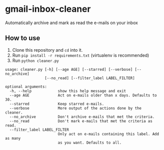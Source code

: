 # gmail-inbox-cleaner
Automatically archive and mark as read the e-mails on your inbox


## How to use
1. Clone this repository and `cd` into it.
1. Run `pip install -r requirements.txt` (virtualenv is recommended)
1. Run `python cleaner.py`

```
usage: cleaner.py [-h] [--age AGE] [--starred] [--verbose] [--no_archive]
                  [--no_read] [--filter_label LABEL_FILTER]

optional arguments:
  -h, --help            show this help message and exit
  --age AGE             Act on e-mails older than x days. Defaults to 30.
  --starred             Keep starred e-mails.
  --verbose             More output of the actions done by the cleaner.
  --no_archive          Don't archive e-mails that met the criteria.
  --no_read             Don't mark e-mails that met the criteria as read.
  --filter_label LABEL_FILTER
                        Only act on e-mails containing this label. Add as many
                        as you want. Defaults to all.
```